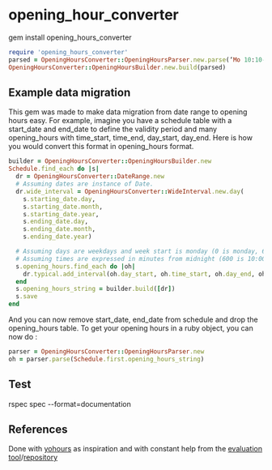 # opening_hour_converter
gem install opening_hours_converter

```ruby
require 'opening_hours_converter'
parsed = OpeningHoursConverter::OpeningHoursParser.new.parse(‘Mo 10:10-12:12’)
OpeningHoursConverter::OpeningHoursBuilder.new.build(parsed)
```

## Example data migration
This gem was made to make data migration from date range to opening hours easy. For example, imagine you have a schedule table with a start_date and end_date to define the validity period and many opening_hours with time_start, time_end, day_start, day_end. Here is how you would convert this format in opening_hours format.

```ruby
builder = OpeningHoursConverter::OpeningHoursBuilder.new
Schedule.find_each do |s|
  dr = OpeningHoursConverter::DateRange.new
  # Assuming dates are instance of Date.
  dr.wide_interval = OpeningHoursConverter::WideInterval.new.day(
    s.starting_date.day,
    s.starting_date.month,
    s.starting_date.year,
    s.ending_date.day,
    s.ending_date.month,
    s.ending_date.year)

  # Assuming days are weekdays and week start is monday (0 is monday, 6 is sunday).
  # Assuming times are expressed in minutes from midnight (600 is 10:00, 1200 is 20:00)
  s.opening_hours.find_each do |oh|
    dr.typical.add_interval(oh.day_start, oh.time_start, oh.day_end, oh.time_end)
  end
  s.opening_hours_string = builder.build([dr])
  s.save
end
```
And you can now remove start_date, end_date from schedule and drop the opening_hours table. To get your opening hours in a ruby object, you can now do :
```ruby
parser = OpeningHoursConverter::OpeningHoursParser.new
oh = parser.parse(Schedule.first.opening_hours_string)
```

## Test
rspec spec --format=documentation

## References
Done with [yohours](https://framagit.org/PanierAvide/YoHours) as inspiration and with constant help from the [evaluation tool](http://openingh.openstreetmap.de/evaluation_tool/)/[repository](https://github.com/opening-hours/opening_hours.js)
